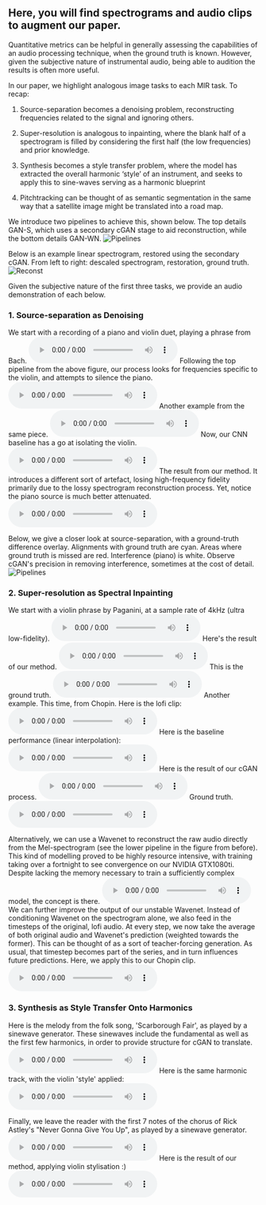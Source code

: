 ## Here, you will find spectrograms and audio clips to augment our paper.

Quantitative metrics can be helpful in generally assessing the capabilities of an audio processing technique, when the ground truth is known. However, given the subjective nature of instrumental audio, being able to audition the results is often more useful.

In our paper, we highlight analogous image tasks to each MIR task. To recap:

1. Source-separation becomes a denoising problem, reconstructing frequencies related to the signal and ignoring others. 

2. Super-resolution is analogous to inpainting, where the blank half of a spectrogram is filled by considering the first half (the low frequencies) and prior knowledge.

3. Synthesis becomes a style transfer problem, where the model has extracted the overall harmonic ‘style’ of an instrument, and seeks to apply this to sine-waves serving as a harmonic blueprint

4. Pitchtracking can be thought of as semantic segmentation in the same way that a satellite image might be translated into a road map. 

We introduce two pipelines to achieve this, shown below. The top details GAN-S, which uses a secondary cGAN stage to aid reconstruction, while the bottom details GAN-WN.
![Pipelines](https://raw.githubusercontent.com/SvenShade/Thesis_Demo/master/pipeline.png)

Below is an example linear spectrogram, restored using the secondary cGAN. From left to right: descaled spectrogram, restoration, ground truth.
![Reconst](https://raw.githubusercontent.com/SvenShade/Thesis_Demo/master/GAN-S_reconst.jpg)

Given the subjective nature of the first three tasks, we provide an audio demonstration of each below.

### 1. Source-separation as Denoising
We start with a recording of a piano and violin duet, playing a phrase from Bach.
<audio controls> <source src="https://raw.githubusercontent.com/SvenShade/Thesis_Demo/master/source_sep_full.wav" type='audio/wav'></audio>
Following the top pipeline from the above figure, our process looks for frequencies specific to the violin, and attempts to silence the piano.
<audio controls> <source src="https://raw.githubusercontent.com/SvenShade/Thesis_Demo/master/source_sep_violin.wav" type='audio/wav'></audio>
Another example from the same piece.
<audio controls> <source src="https://raw.githubusercontent.com/SvenShade/Thesis_Demo/master/SS-ref.wav" type='audio/wav'></audio>
Now, our CNN baseline has a go at isolating the violin.
<audio controls> <source src="https://raw.githubusercontent.com/SvenShade/Thesis_Demo/master/SS-CNN.wav" type='audio/wav'></audio>
The result from our method. It introduces a different sort of artefact, losing high-frequency fidelity primarily due to the lossy spectrogram reconstruction process. Yet, notice the piano source is much better attenuated.
<audio controls> <source src="https://raw.githubusercontent.com/SvenShade/Thesis_Demo/master/SS-cGAN-Secx2.wav" type='audio/wav'></audio>

Below, we give a closer look at source-separation, with a ground-truth difference overlay. Alignments with ground truth are cyan. Areas where ground truth is missed are red. Interference (piano) is white. Observe cGAN's precision in removing interference, sometimes at the cost of detail.
![Pipelines](https://raw.githubusercontent.com/SvenShade/Thesis_Demo/master/overlay.jpg)

### 2. Super-resolution as Spectral Inpainting
We start with a violin phrase by Paganini, at a sample rate of 4kHz (ultra low-fidelity).
<audio controls> <source src="https://raw.githubusercontent.com/SvenShade/Thesis_Demo/master/paganini_lofi.wav" type='audio/wav'></audio>
Here's the result of our method.
<audio controls> <source src="https://raw.githubusercontent.com/SvenShade/Thesis_Demo/master/paganini_bandavg-plus-logcont.wav" type='audio/wav'></audio>
This is the ground truth.
<audio controls> <source src="https://raw.githubusercontent.com/SvenShade/Thesis_Demo/master/paganini_truth.wav" type='audio/wav'></audio>
Another example. This time, from Chopin. Here is the lofi clip:
<audio controls> <source src="https://raw.githubusercontent.com/SvenShade/Thesis_Demo/master/chopin-lofi-clip.mp3" type='audio/mp3'></audio>
Here is the baseline performance (linear interpolation):
<audio controls> <source src="https://raw.githubusercontent.com/SvenShade/Thesis_Demo/master/chopin-lin-clip.mp3" type='audio/mp3'></audio>
Here is the result of our cGAN process.
<audio controls> <source src="https://raw.githubusercontent.com/SvenShade/Thesis_Demo/master/chopin-LC-clip.mp3" type='audio/mp3'></audio>
Ground truth.
<audio controls> <source src="https://raw.githubusercontent.com/SvenShade/Thesis_Demo/master/chopin-gt-clip.mp3" type='audio/mp3'></audio>

Alternatively, we can use a Wavenet to reconstruct the raw audio directly from the Mel-spectrogram (see the lower pipeline in the figure from before). This kind of modelling proved to be highly resource intensive, with training taking over a fortnight to see convergence on our NVIDIA GTX1080ti. Despite lacking the memory necessary to train a sufficiently complex model, the concept is there.
<audio controls> <source src="https://raw.githubusercontent.com/SvenShade/Thesis_Demo/master/paganini_WN_guidefactor30.wav" type='audio/wav'></audio>
We can further improve the output of our unstable Wavenet. Instead of conditioning Wavenet on the spectrogram alone, we also feed in the timesteps of the original, lofi audio. At every step, we now take the average of both original audio and Wavenet's prediction (weighted towards the former). This can be thought of as a sort of teacher-forcing generation. As usual, that timestep becomes part of the series, and in turn influences future predictions. Here, we apply this to our Chopin clip.
<audio controls> <source src="https://raw.githubusercontent.com/SvenShade/Thesis_Demo/master/lofi-WN-20-iter1.wav" type='audio/wav'></audio>


### 3. Synthesis as Style Transfer Onto Harmonics

Here is the melody from the folk song, 'Scarborough Fair', as played by a sinewave generator.
These sinewaves include the fundamental as well as the first few harmonics, in order to provide structure for cGAN to translate.
<audio controls> <source src="https://raw.githubusercontent.com/SvenShade/Thesis_Demo/master/scarborough_H2R_harmonics.wav" type='audio/wav'></audio>
Here is the same harmonic track, with the violin 'style' applied:
<audio controls> <source src="https://raw.githubusercontent.com/SvenShade/Thesis_Demo/master/scarborough_H2R_enhance_linreconst_logcontr.wav" type='audio/wav'></audio>

Finally, we leave the reader with the first 7 notes of the chorus of Rick Astley's "Never Gonna Give You Up", as played by a sinewave generator.
<audio controls> <source src="https://raw.githubusercontent.com/SvenShade/Thesis_Demo/master/rick_harmonics.wav" type='audio/wav'></audio>
Here is the result of our method, applying violin stylisation :)
<audio controls> <source src="https://raw.githubusercontent.com/SvenShade/Thesis_Demo/master/rick_synth.wav" type='audio/wav'></audio>
